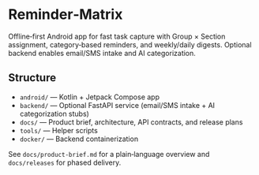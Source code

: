 # Reminder‑Matrix

Offline‑first Android app for fast task capture with Group × Section assignment, category‑based reminders, and weekly/daily digests. Optional backend enables email/SMS intake and AI categorization.

## Structure
- `android/` — Kotlin + Jetpack Compose app
- `backend/` — Optional FastAPI service (email/SMS intake + AI categorization stubs)
- `docs/` — Product brief, architecture, API contracts, and release plans
- `tools/` — Helper scripts
- `docker/` — Backend containerization

See `docs/product-brief.md` for a plain‑language overview and `docs/releases` for phased delivery.
